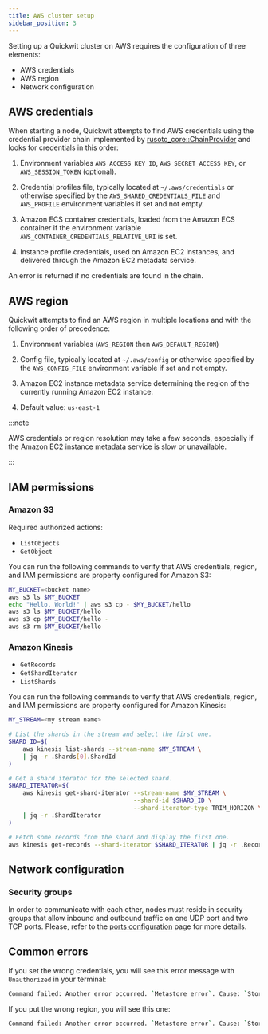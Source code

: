 ```yaml
---
title: AWS cluster setup
sidebar_position: 3
---
```


Setting up a Quickwit cluster on AWS requires the configuration of three elements:
- AWS credentials
- AWS region
- Network configuration

## AWS credentials

When starting a node, Quickwit attempts to find AWS credentials using the credential provider chain implemented by [rusoto_core::ChainProvider](https://docs.rs/rusoto_credential/latest/rusoto_credential/struct.ChainProvider.html) and looks for credentials in this order:

1. Environment variables `AWS_ACCESS_KEY_ID`, `AWS_SECRET_ACCESS_KEY`, or `AWS_SESSION_TOKEN` (optional).

2. Credential profiles file, typically located at `~/.aws/credentials` or otherwise specified by the `AWS_SHARED_CREDENTIALS_FILE` and `AWS_PROFILE` environment variables if set and not empty.

3. Amazon ECS container credentials, loaded from the Amazon ECS container if the environment variable `AWS_CONTAINER_CREDENTIALS_RELATIVE_URI` is set.

4. Instance profile credentials, used on Amazon EC2 instances, and delivered through the Amazon EC2 metadata service.

An error is returned if no credentials are found in the chain.

## AWS region

Quickwit attempts to find an AWS region in multiple locations and with the following order of precedence:

1. Environment variables (`AWS_REGION` then `AWS_DEFAULT_REGION`)

2. Config file, typically located at `~/.aws/config` or otherwise specified by the `AWS_CONFIG_FILE` environment variable if set and not empty.

3. Amazon EC2 instance metadata service determining the region of the currently running Amazon EC2 instance.

4. Default value: `us-east-1`

:::note

AWS credentials or region resolution may take a few seconds, especially if the Amazon EC2 instance metadata service is slow or unavailable.

:::

## IAM permissions

### Amazon S3

Required authorized actions:
- `ListObjects`
- `GetObject`

You can run the following commands to verify that AWS credentials, region, and IAM permissions are property configured for Amazon S3:

```bash
MY_BUCKET=<bucket name>
aws s3 ls $MY_BUCKET
echo "Hello, World!" | aws s3 cp - $MY_BUCKET/hello
aws s3 ls $MY_BUCKET/hello
aws s3 cp $MY_BUCKET/hello -
aws s3 rm $MY_BUCKET/hello
```

### Amazon Kinesis

- `GetRecords`
- `GetShardIterator`
- `ListShards`

You can run the following commands to verify that AWS credentials, region, and IAM permissions are property configured for Amazon Kinesis:

```bash
MY_STREAM=<my stream name>

# List the shards in the stream and select the first one.
SHARD_ID=$(
    aws kinesis list-shards --stream-name $MY_STREAM \
    | jq -r .Shards[0].ShardId
)

# Get a shard iterator for the selected shard.
SHARD_ITERATOR=$(
    aws kinesis get-shard-iterator --stream-name $MY_STREAM \
                                   --shard-id $SHARD_ID \
                                   --shard-iterator-type TRIM_HORIZON \
    | jq -r .ShardIterator
)

# Fetch some records from the shard and display the first one.
aws kinesis get-records --shard-iterator $SHARD_ITERATOR | jq -r .Records[0]
```

## Network configuration

### Security groups

In order to communicate with each other, nodes must reside in security groups that allow inbound and outbound traffic on one UDP port and two TCP ports. Please, refer to the [ports configuration](/configuration/ports-config.md) page for more details.

## Common errors

If you set the wrong credentials, you will see this error message with `Unauthorized` in your terminal:

```bash
Command failed: Another error occurred. `Metastore error`. Cause: `StorageError(kind=Unauthorized, source=Failed to fetch object: s3://quickwit-dev/my-hdfs/metastore.json)`
```

If you put the wrong region, you will see this one:

```bash
Command failed: Another error occurred. `Metastore error`. Cause: `StorageError(kind=InternalError, source=Failed to fetch object: s3://your-bucket/your-index/metastore.json)`.
```
